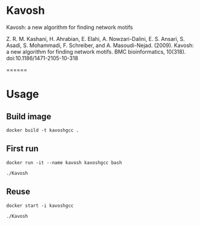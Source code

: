 Kavosh
======

Kavosh: a new algorithm for finding network motifs

Z. R. M. Kashani, H. Ahrabian, E. Elahi, A. Nowzari-Dalini, E. S. Ansari, S. Asadi, S. Mohammadi, F. Schreiber, and A. Masoudi-Nejad. (2009). Kavosh: a new algorithm for finding network motifs. BMC bioinformatics, 10(318). doi:10.1186/1471-2105-10-318

======
# Usage
## Build image
```docker build -t kavoshgcc .```

## First run
```docker run -it --name kavosh kavoshgcc bash```

```./Kavosh```
## Reuse
```docker start -i kavoshgcc```

```./Kavosh```